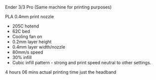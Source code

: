 Ender 3/3 Pro (Same machine for printing purposes) 

PLA 0.4mm print nozzle 
- 205C hotend
- 62C bed
- Cooling fan on
- 0.2mm layer height
- 0.4mm layer width/nozzle
- 80mm/s speed
- 30% infill
- Cubic infill pattern - strong and print speed neutral to other settings.

4 hours 06 mins actual printing time just the headband